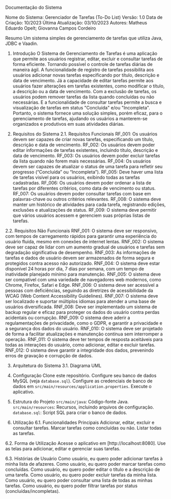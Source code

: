 Documentação do Sistema

Nome do Sistema: Gerenciador de Tarefas (To-Do List)
Versão: 1.0
Data de Criação: 10/2023
Última Atualização: 03/10/2023
Autores: Matheus Eduardo Opelt; Giovanna Campos Cordeiro

Resumo
Um sistema simples de gerenciamento de tarefas que utiliza Java, JDBC e Vaadin.

1. Introdução
   O Sistema de Gerenciamento de Tarefas é uma aplicação que permite aos usuários registrar, editar, excluir e consultar tarefas de forma eficiente. Tornando possível o controle de tarefas diárias de maneira ágil.
   A funcionalidade de registro de tarefas possibilita aos usuários adicionar novas tarefas especificando por título, descrição e data de vencimento. Já a capacidade de editar tarefas permite aos usuários fazer alterações em tarefas existentes, como modificar o título, a descrição ou a data de vencimento.
   Com a exclusão de tarefas, os usuários podem remover tarefas da lista quando concluídas ou não necessárias. E a funcionalidade de consultar tarefas permite a busca e visualização de tarefas em status "Concluída" e/ou "Incompleta".
   Portanto, o sistema fornece uma solução simples, porém eficaz, para o gerenciamento de tarefas, ajudando os usuários a manterem-se organizados e produtivos em suas atividades diárias.

2. Requisitos do Sistema
   2.1. Requisitos Funcionais
   RF_001: Os usuários devem ser capazes de criar novas tarefas, especificando um título, descrição e data de vencimento.
   RF_002: Os usuários devem poder editar informações de tarefas existentes, incluindo título, descrição e data de vencimento.
   RF_003: Os usuários devem poder excluir tarefas da lista quando não forem mais necessárias.
   RF_004: Os usuários devem ser capazes de atualizar o status de uma tarefa para refletir seu progresso (“Concluída” ou “Incompleta”).
   RF_005: Deve haver uma lista de tarefas visível para os usuários, exibindo todas as tarefas cadastradas.
   RF_006: Os usuários devem poder ordenar a lista de tarefas por diferentes critérios, como data de vencimento ou status.
   RF_007: Os usuários devem poder consultar tarefas com base em palavras-chave ou outros critérios relevantes.
   RF_008: O sistema deve manter um histórico de atividades para cada tarefa, registrando edições, exclusões e atualizações de status.
   RF_009: O sistema deve permitir que vários usuários acessem e gerenciem suas próprias listas de tarefas.

2.2. Requisitos Não Funcionais
RNF_001: O sistema deve ser responsivo, com tempos de carregamento rápidos para garantir uma experiência do usuário fluida, mesmo em conexões de internet lentas.
RNF_002: O sistema deve ser capaz de lidar com um aumento gradual de usuários e tarefas sem degradação significativa de desempenho.
RNF_003: As informações de tarefas e dados de usuário devem ser armazenados de forma segura e protegidos contra acesso não autorizado.
RNF_004: O sistema deve estar disponível 24 horas por dia, 7 dias por semana, com um tempo de inatividade planejado mínimo para manutenção.
RNF_005: O sistema deve ser compatível com uma variedade de navegadores web modernos, como Chrome, Firefox, Safari e Edge.
RNF_006: O sistema deve ser acessível a pessoas com deficiências, seguindo as diretrizes de acessibilidade da WCAG (Web Content Accessibility Guidelines).
RNF_007: O sistema deve ser localizado e suportar múltiplos idiomas para atender a uma base de usuários diversificada.
RNF_008: Deve ser implementado um sistema de backup regular e eficaz para proteger os dados do usuário contra perdas acidentais ou corrupção.
RNF_009: O sistema deve aderir a regulamentações de privacidade, como o GDPR, e garantir a privacidade e a segurança dos dados do usuário.
RNF_010: O sistema deve ser projetado de forma a facilitar atualizações e manutenção contínua sem interromper a operação.
RNF_011: O sistema deve ter tempos de resposta aceitáveis para todas as interações do usuário, como adicionar, editar e excluir tarefas.
RNF_012: O sistema deve garantir a integridade dos dados, prevenindo erros de gravação e corrupção de dados.

3. Arquitetura do Sistema
   3.1. Diagrama UML

4. Configuração
   Clone este repositório.
   Configure seu banco de dados MySQL (veja `database.sql`).
   Configure as credenciais de banco de dados em `src/main/resources/application.properties`.
   Execute o aplicativo.

5. Estrutura do Projeto
   `src/main/java`: Código-fonte Java.
   `src/main/resources`: Recursos, incluindo arquivos de configuração.
   `database.sql`: Script SQL para criar o banco de dados.

6. Utilização
   6.1. Funcionalidades Principais
   Adicionar, editar, excluir e consultar tarefas.
   Marcar tarefas como concluídas ou não.
   Listar todas as tarefas.

6.2. Forma de Utilização
Acesse o aplicativo em [http://localhost:8080].
Use as telas para adicionar, editar e gerenciar suas tarefas.

6.3. Histórias de Usuário
Como usuário, eu quero poder adicionar tarefas à minha lista de afazeres.
Como usuário, eu quero poder marcar tarefas como concluídas.
Como usuário, eu quero poder editar o título e a descrição de uma tarefa.
Como usuário, eu quero poder excluir tarefas da minha lista.
Como usuário, eu quero poder consultar uma lista de todas as minhas tarefas.
Como usuário, eu quero poder filtrar tarefas por status (concluídas/incompletas).

